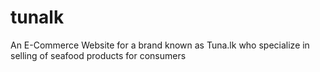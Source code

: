# tunalk
An E-Commerce Website for a brand known as Tuna.lk who specialize in selling of seafood products for consumers
